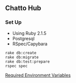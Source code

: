 ## Chatto Hub

### Set Up
*  Using Ruby 2.1.5
*  Postgresql
*  RSpec/Capybara

```
rake db:create
rake db:migrate
rake db:test:prepare
rspec spec
```

[Required Environment Variables](https://github.com/smartscheduling/chatto-hub/blob/master/.env.example)


